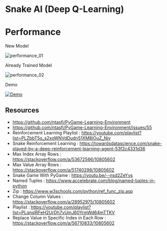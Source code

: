# Snake AI (Deep Q-Learning)

# Performance

New Model

![performance_01](https://user-images.githubusercontent.com/43499753/145710742-23fbcfe5-4b81-491d-9ce6-f10916c7e86b.png)

Already Trained Model

![performance_02](https://user-images.githubusercontent.com/43499753/145710743-5c30a581-54c8-4986-8928-21ab84629bec.png)

Demo

<a href="https://user-images.githubusercontent.com/43499753/145710788-9d20c009-53be-40e3-802f-4af494d57ef3.mp4" title="Demo">
    <img src="https://user-images.githubusercontent.com/43499753/145710961-eb297c1d-921f-4c76-ba9c-c5908ae8ac64.jpg" alt="Demo"/>
</a>

## Resources
* https://github.com/ntasfi/PyGame-Learning-Environment
* https://github.com/ntasfi/PyGame-Learning-Environment/issues/55
* Reinforcement Learning Playlist : https://youtube.com/playlist?list=PLZbbT5o_s2xoWNVdDudn51XM8lOuZ_Njv
* Snake Reinforcement Learning : https://towardsdatascience.com/snake-played-by-a-deep-reinforcement-learning-agent-53f2c4331d36
* Max Index Array Rows : https://stackoverflow.com/a/53672566/10805602
* Max Value Array Rows : https://stackoverflow.com/a/51740298/10805602
* Snake Game With PyGame : https://youtu.be/--nsd2ZeYvs
* Named Tuples : https://www.accelebrate.com/blog/named-tuples-in-python
* Zip : https://www.w3schools.com/python/ref_func_zip.asp
* Change Column Values : https://stackoverflow.com/a/28952975/10805602
* Playlist : https://youtube.com/playlist?list=PLqnslRFeH2UrDh7vUmJ60YrmWd64mTTKV
* Replace Value in Specific Index in Each Row : https://stackoverflow.com/a/56710833/10805602